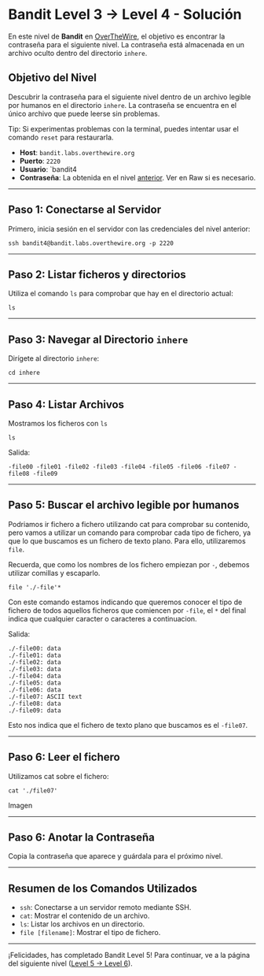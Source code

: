 # Bandit Level 3 -> Level 4 - Solución

En este nivel de **Bandit** en [OverTheWire](https://overthewire.org/wargames/bandit/bandit4.html), el objetivo es encontrar la contraseña para el siguiente nivel. La contraseña está almacenada en un archivo oculto dentro del directorio `inhere`.

## Objetivo del Nivel
Descubrir la contraseña para el siguiente nivel dentro de un archivo legible por humanos en el directorio `inhere`. La contraseña se encuentra en el único archivo que puede leerse sin problemas.

Tip: Si experimentas problemas con la terminal, puedes intentar usar el comando `reset` para restaurarla.

- **Host**: `bandit.labs.overthewire.org`
- **Puerto**: `2220`
- **Usuario**: `bandit4
- **Contraseña**: La obtenida en el nivel [anterior](/Bandit4/Readme.md). Ver en Raw si es necesario. <!-- 2WmrDFRmJIq3IPxneAaMGhap0pFhF3NJ -->

---

## Paso 1: Conectarse al Servidor
Primero, inicia sesión en el servidor con las credenciales del nivel anterior:

```
ssh bandit4@bandit.labs.overthewire.org -p 2220
```

---

## Paso 2: Listar ficheros y directorios
Utiliza el comando `ls` para comprobar que hay en el directorio actual:

```
ls
```

---

## Paso 3: Navegar al Directorio `inhere`
Dirígete al directorio `inhere`:

```
cd inhere
```

---

## Paso 4: Listar Archivos
Mostramos los ficheros con `ls`

```
ls
```

Salida:

```
-file00 -file01 -file02 -file03 -file04 -file05 -file06 -file07 -file08 -file09
```

---

## Paso 5: Buscar el archivo legible por humanos
Podriamos ir fichero a fichero utilizando cat para comprobar su contenido, pero vamos a utilizar un comando para comprobar cada tipo de fichero, ya que lo que buscamos es un fichero de texto plano. Para ello, utilizaremos `file`.

Recuerda, que como los nombres de los fichero empiezan por `-`, debemos utilizar comillas y escaparlo.
```
file './-file'*
```

Con este comando estamos indicando que queremos conocer el tipo de fichero de todos aquellos ficheros que comiencen por `-file`, el `*` del final indica que cualquier caracter o caracteres a continuacion.

Salida:

```
./-file00: data
./-file01: data
./-file02: data
./-file03: data
./-file04: data
./-file05: data
./-file06: data
./-file07: ASCII text
./-file08: data
./-file09: data
```

Esto nos indica que el fichero de texto plano que buscamos es el `-file07`.

---

## Paso 6: Leer el fichero
Utilizamos cat sobre el fichero:

```
cat './file07'
```

Imagen

---

## Paso 6: Anotar la Contraseña
Copia la contraseña que aparece y guárdala para el próximo nivel.

---

## Resumen de los Comandos Utilizados
* `ssh`: Conectarse a un servidor remoto mediante SSH.
* `cat`: Mostrar el contenido de un archivo.
* `ls`: Listar los archivos en un directorio.
* `file [filename]`: Mostrar el tipo de fichero.
---

¡Felicidades, has completado Bandit Level 5! Para continuar, ve a la página del siguiente nivel ([Level 5 -> Level 6](/Bandit6/Readme.md)).
